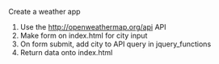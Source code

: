 Create a weather app

1) Use the http://openweathermap.org/api API
2) Make form on index.html for city input
3) On form submit, add city to API query in jquery_functions
4) Return data onto index.html